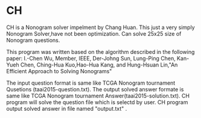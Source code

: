 # CH
CH is a Nonogram solver impelment by Chang Huan. 
This just a very simply Nonogram Solver,have not been optimization.
Can solve 25x25 size of Nonogram questions.

This program was written based on the algorithm described in the following paper:
I.-Chen Wu, Member, IEEE, Der-Johng Sun, Lung-Ping Chen, Kan-Yueh Chen, Ching-Hua Kuo,Hao-Hua Kang, and Hung-Hsuan Lin,"An Efficient Approach to Solving Nonograms"


The input question format is same like TCGA Nonogram tournament Qusetions (taai2015-question.txt).
The output solved answer formate is same like TCGA Nonogram tournament Answer(taai2015-solution.txt).
CH program will solve the question file which is selectd by user.
CH program output solved answer in file named "output.txt" .
